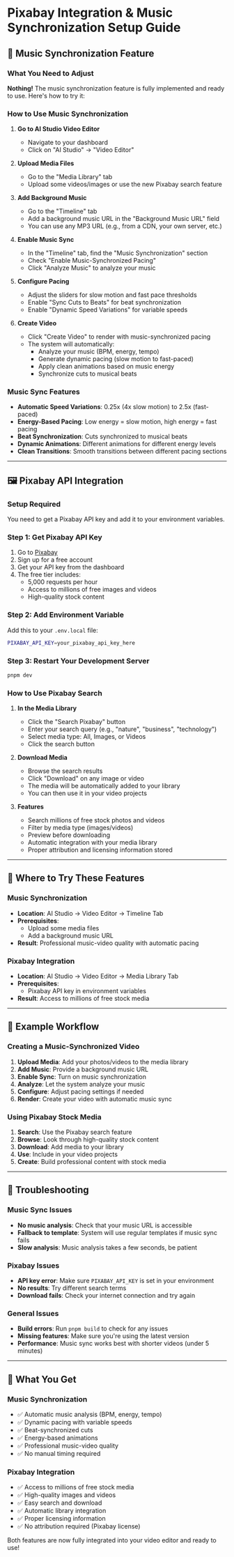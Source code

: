 # Pixabay Integration & Music Synchronization Setup Guide

## 🎵 Music Synchronization Feature

### What You Need to Adjust

**Nothing!** The music synchronization feature is fully implemented and ready to use. Here's how to try it:

### How to Use Music Synchronization

1. **Go to AI Studio Video Editor**
   - Navigate to your dashboard
   - Click on "AI Studio" → "Video Editor"

2. **Upload Media Files**
   - Go to the "Media Library" tab
   - Upload some videos/images or use the new Pixabay search feature

3. **Add Background Music**
   - Go to the "Timeline" tab
   - Add a background music URL in the "Background Music URL" field
   - You can use any MP3 URL (e.g., from a CDN, your own server, etc.)

4. **Enable Music Sync**
   - In the "Timeline" tab, find the "Music Synchronization" section
   - Check "Enable Music-Synchronized Pacing"
   - Click "Analyze Music" to analyze your music

5. **Configure Pacing**
   - Adjust the sliders for slow motion and fast pace thresholds
   - Enable "Sync Cuts to Beats" for beat synchronization
   - Enable "Dynamic Speed Variations" for variable speeds

6. **Create Video**
   - Click "Create Video" to render with music-synchronized pacing
   - The system will automatically:
     - Analyze your music (BPM, energy, tempo)
     - Generate dynamic pacing (slow motion to fast-paced)
     - Apply clean animations based on music energy
     - Synchronize cuts to musical beats

### Music Sync Features

- **Automatic Speed Variations**: 0.25x (4x slow motion) to 2.5x (fast-paced)
- **Energy-Based Pacing**: Low energy = slow motion, high energy = fast pacing
- **Beat Synchronization**: Cuts synchronized to musical beats
- **Dynamic Animations**: Different animations for different energy levels
- **Clean Transitions**: Smooth transitions between different pacing sections

---

## 🖼️ Pixabay API Integration

### Setup Required

You need to get a Pixabay API key and add it to your environment variables.

### Step 1: Get Pixabay API Key

1. Go to [Pixabay](https://pixabay.com/api/docs/)
2. Sign up for a free account
3. Get your API key from the dashboard
4. The free tier includes:
   - 5,000 requests per hour
   - Access to millions of free images and videos
   - High-quality stock content

### Step 2: Add Environment Variable

Add this to your `.env.local` file:

```bash
PIXABAY_API_KEY=your_pixabay_api_key_here
```

### Step 3: Restart Your Development Server

```bash
pnpm dev
```

### How to Use Pixabay Search

1. **In the Media Library**
   - Click the "Search Pixabay" button
   - Enter your search query (e.g., "nature", "business", "technology")
   - Select media type: All, Images, or Videos
   - Click the search button

2. **Download Media**
   - Browse the search results
   - Click "Download" on any image or video
   - The media will be automatically added to your library
   - You can then use it in your video projects

3. **Features**
   - Search millions of free stock photos and videos
   - Filter by media type (images/videos)
   - Preview before downloading
   - Automatic integration with your media library
   - Proper attribution and licensing information stored

---

## 🚀 Where to Try These Features

### Music Synchronization
- **Location**: AI Studio → Video Editor → Timeline Tab
- **Prerequisites**: 
  - Upload some media files
  - Add a background music URL
- **Result**: Professional music-video quality with automatic pacing

### Pixabay Integration
- **Location**: AI Studio → Video Editor → Media Library Tab
- **Prerequisites**: 
  - Pixabay API key in environment variables
- **Result**: Access to millions of free stock media

---

## 🎯 Example Workflow

### Creating a Music-Synchronized Video

1. **Upload Media**: Add your photos/videos to the media library
2. **Add Music**: Provide a background music URL
3. **Enable Sync**: Turn on music synchronization
4. **Analyze**: Let the system analyze your music
5. **Configure**: Adjust pacing settings if needed
6. **Render**: Create your video with automatic music sync

### Using Pixabay Stock Media

1. **Search**: Use the Pixabay search feature
2. **Browse**: Look through high-quality stock content
3. **Download**: Add media to your library
4. **Use**: Include in your video projects
5. **Create**: Build professional content with stock media

---

## 🔧 Troubleshooting

### Music Sync Issues
- **No music analysis**: Check that your music URL is accessible
- **Fallback to template**: System will use regular templates if music sync fails
- **Slow analysis**: Music analysis takes a few seconds, be patient

### Pixabay Issues
- **API key error**: Make sure `PIXABAY_API_KEY` is set in your environment
- **No results**: Try different search terms
- **Download fails**: Check your internet connection and try again

### General Issues
- **Build errors**: Run `pnpm build` to check for any issues
- **Missing features**: Make sure you're using the latest version
- **Performance**: Music sync works best with shorter videos (under 5 minutes)

---

## 🎉 What You Get

### Music Synchronization
- ✅ Automatic music analysis (BPM, energy, tempo)
- ✅ Dynamic pacing with variable speeds
- ✅ Beat-synchronized cuts
- ✅ Energy-based animations
- ✅ Professional music-video quality
- ✅ No manual timing required

### Pixabay Integration
- ✅ Access to millions of free stock media
- ✅ High-quality images and videos
- ✅ Easy search and download
- ✅ Automatic library integration
- ✅ Proper licensing information
- ✅ No attribution required (Pixabay license)

Both features are now fully integrated into your video editor and ready to use! 